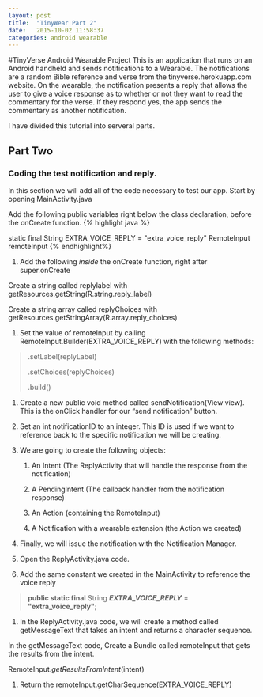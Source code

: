 ```yaml
---
layout: post
title:  "TinyWear Part 2"
date:   2015-10-02 11:58:37
categories: android wearable
---
```

#TinyVerse Android Wearable Project
This is an application that runs on an Android handheld and sends notifications to a Wearable. The notifications are a random Bible reference and verse from the tinyverse.herokuapp.com website. On the wearable, the notification presents a reply that allows the user to give a voice response as to whether or not they want to read the commentary for the verse. If they respond yes, the app sends the commentary as another notification.

I have divided this tutorial into serveral parts. 

## Part Two

### Coding the test notification and reply.

In this section we will add all of the code necessary to test our app. 
Start by opening MainActivity.java  

Add the following public variables right below the class
    declaration, before the onCreate function.
{% highlight java %}  

static final String EXTRA_VOICE_REPLY = "extra_voice_reply"
RemoteInput remoteInput
{% endhighlight%}  
1.  Add the following *inside* the onCreate function, right after
    super.onCreate

Create a string called replylabel with
getResources.getString(R.string.reply\_label)

Create a string array called replyChoices with
getResources.getStringArray(R.array.reply\_choices)

1.  Set the value of remoteInput by
    calling RemoteInput.Builder(EXTRA\_VOICE\_REPLY) with the following
    methods:

> .setLabel(replyLabel)
>
> .setChoices(replyChoices)
>
> .build()

1.  Create a new public void method called sendNotification(View view).
    This is the onClick handler for our “send notification” button.

2.  Set an int notificationID to an integer. This ID is used if we want
    to reference back to the specific notification we will be creating.

3.  We are going to create the following objects:

    1.  An Intent (The ReplyActivity that will handle the response from
        the notification)

    2.  A PendingIntent (The callback handler from the
        notification response)

    3.  An Action (containing the RemoteInput)

    4.  A Notification with a wearable extension (the Action we created)

4.  Finally, we will issue the notification with the
    Notification Manager.

5.  Open the ReplyActivity.java code.

6.  Add the same constant we created in the MainActivity to reference
    the voice reply

> **public static final** String ***EXTRA\_VOICE\_REPLY*** =
> **"extra\_voice\_reply"**;

1.  In the ReplyActivity.java code, we will create a method called
    getMessageText that takes an intent and returns a
    character sequence.

In the getMessageText code, Create a Bundle called remoteInput that gets
the results from the intent.

RemoteInput.*getResultsFromIntent*(intent)

1.  Return the remoteInput.getCharSequence(EXTRA\_VOICE\_REPLY)


